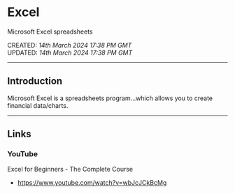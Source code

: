 # Excel
Microsoft Excel spreadsheets

CREATED: *14th March 2024 17:38 PM GMT*  
UPDATED: *14th March 2024 17:38 PM GMT*

----

## Introduction

Microsoft Excel is a spreadsheets program...which allows you to create financial data/charts. 

-----

## Links

### YouTube

Excel for Beginners - The Complete Course  
- https://www.youtube.com/watch?v=wbJcJCkBcMg

  
